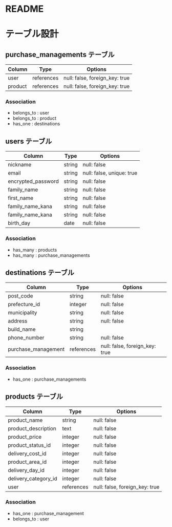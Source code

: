 # README

# テーブル設計

## purchase_managements テーブル

| Column             | Type       | Options                        |
| ------------------ | ------     | ------------------------------ |
| user               | references | null: false, foreign_key: true |
| product            | references | null: false, foreign_key: true |

### Association

- belongs_to : user
- belongs_to : product
- has_one : destinations


## users テーブル

| Column             | Type   | Options                   |
| ------------------ | ------ | ------------------------- |
| nickname           | string | null: false               |
| email              | string | null: false, unique: true |
| encrypted_password | string | null: false               |
| family_name        | string | null: false               |
| first_name         | string | null: false               |
| family_name_kana   | string | null: false               |
| family_name_kana   | string | null: false               |
| birth_day          | date   | null: false               |

### Association

- has_many : products
- has_many : purchase_managements

## destinations テーブル

| Column              | Type       | Options                        |
| ------------------  | ---------- | ----------------------------   |
| post_code           | string     | null: false                    |
| prefecture_id       | integer    | null: false                    |
| municipality        | string     | null: false                    |
| address             | string     | null: false                    |
| build_name          | string     |                                |
| phone_number        | string     | null: false                    |
| purchase_management | references | null: false, foreign_key: true |


### Association

- has_one  : purchase_managements


## products テーブル

| Column               | Type       | Options                        |
| -------------------  | ---------- | -----------------------        |
| product_name         | string     | null: false                    |
| product_description  | text       | null: false                    |
| product_price        | integer    | null: false                    |
| product_status_id    | integer    | null: false                    |
| delivery_cost_id     | integer    | null: false                    |
| product_area_id      | integer    | null: false                    |
| delivery_day_id      | integer    | null: false                    |
| delivery_category_id | integer    | null: false                    |
| user                 | references | null: false, foreign_key: true |

### Association

- has_one : purchase_management
- belongs_to : user




